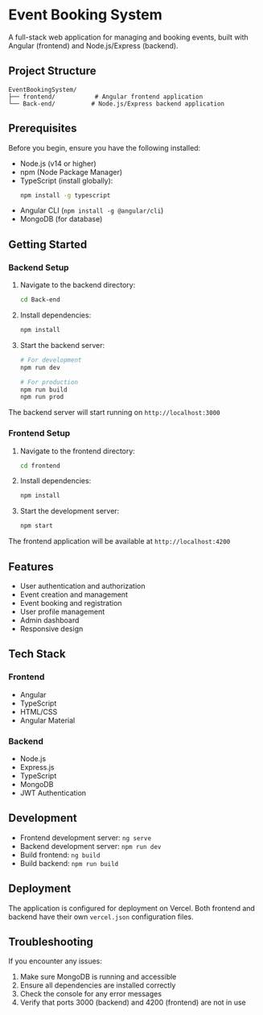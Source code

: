 # Event Booking System

A full-stack web application for managing and booking events, built with Angular (frontend) and Node.js/Express (backend).

## Project Structure

```
EventBookingSystem/
├── frontend/           # Angular frontend application
└── Back-end/          # Node.js/Express backend application
```

## Prerequisites

Before you begin, ensure you have the following installed:
- Node.js (v14 or higher)
- npm (Node Package Manager)
- TypeScript (install globally):
  ```bash
  npm install -g typescript
  ```
- Angular CLI (`npm install -g @angular/cli`)
- MongoDB (for database)

## Getting Started

### Backend Setup

1. Navigate to the backend directory:
   ```bash
   cd Back-end
   ```

2. Install dependencies:
   ```bash
   npm install
   ```

3. Start the backend server:
   ```bash
   # For development
   npm run dev

   # For production
   npm run build
   npm run prod
   ```

The backend server will start running on `http://localhost:3000`

### Frontend Setup

1. Navigate to the frontend directory:
   ```bash
   cd frontend
   ```

2. Install dependencies:
   ```bash
   npm install
   ```

3. Start the development server:
   ```bash
   npm start
   ```

The frontend application will be available at `http://localhost:4200`

## Features

- User authentication and authorization
- Event creation and management
- Event booking and registration
- User profile management
- Admin dashboard
- Responsive design

## Tech Stack

### Frontend
- Angular
- TypeScript
- HTML/CSS
- Angular Material

### Backend
- Node.js
- Express.js
- TypeScript
- MongoDB
- JWT Authentication

## Development

- Frontend development server: `ng serve`
- Backend development server: `npm run dev`
- Build frontend: `ng build`
- Build backend: `npm run build`

## Deployment

The application is configured for deployment on Vercel. Both frontend and backend have their own `vercel.json` configuration files.

## Troubleshooting

If you encounter any issues:

1. Make sure MongoDB is running and accessible
2. Ensure all dependencies are installed correctly
3. Check the console for any error messages
4. Verify that ports 3000 (backend) and 4200 (frontend) are not in use


